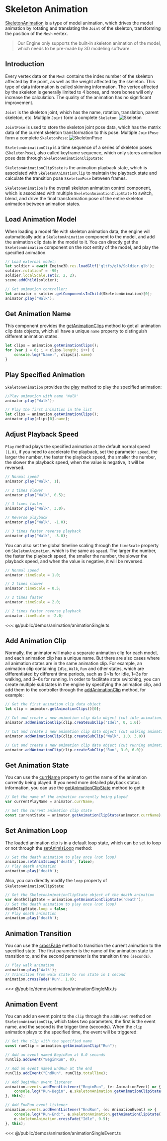 # Skeleton Animation
[SkeletonAnimation](/api/classes/SkeletonAnimation) is a type of model animation, which drives the model animation by rotating and translating the `Joint` of the skeleton, transforming the position of the `Mesh` vertex.

> Our Engine only supports the built-in skeleton animation of the model, which needs to be pre-made by 3D modeling software.

## Introduction
Every vertex data on the `Mesh` contains the index number of the skeleton affected by the point, as well as the weight affected by the skeleton. This type of data information is called skinning information. The vertex affected by the skeleton is generally limited to 4 bones, and more bones will only increase the calculation. The quality of the animation has no significant improvement.

`Joint` is the skeleton joint, which has the name, rotation, translation, parent skeleton, etc. Multiple `Joint` form a complete `Skeleton`:
![Skeleton](/images/skeleton.jpg)


`JointPose` is used to store the skeleton joint pose data, which has the matrix data of the current skeleton transformation to this pose. Multiple `JointPose` form a complete `SkeletonPose`:
![SkeletonPose](/images/skeletonpose.jpg)

`SkeletonAnimationClip` is a time sequence of a series of skeleton poses (`SkeletonPose`), also called keyframe sequence, which only stores animation pose data through `SkeletonAnimationClipState`:

`SkeletonAnimationClipState` is the animation playback state, which is associated with `SkeletonAnimationClip` to maintain the playback state and calculate the transition pose `SkeletonPose` between frames.

`SkeletonAnimation` is the overall skeleton animation control component, which is associated with multiple `SkeletonAnimationClipState` to switch, blend, and drive the final transformation pose of the entire skeleton animation between animation states.


## Load Animation Model
When loading a model file with skeleton animation data, the engine will automatically add a `SkeletonAnimation` component to the model, and add the animation clip data in the model to it. You can directly get the `SkeletonAnimation` component on the root entity of the model, and play the specified animation.
```ts
// Load external model;
let soldier = await Engine3D.res.loadGltf('gltfs/glb/Soldier.glb');
soldier.rotationY = -90;
soldier.localScale.set(2, 2, 2);
scene.addChild(soldier);

// Get animation controller;
let animator = soldier.getComponentsInChild(SkeletonAnimation)[0];
animator.play('Walk');
```

## Get Animation Name
This component provides the [getAnimationClips](/api/classes/SkeletonAnimation#getanimationclips) method to get all animation clip data objects, which all have a unique `name` property to distinguish different animation states.
```ts
let clips = animation.getAnimationClips();
for (var i = 0; i < clips.length; i++) {
    console.log("Name:", clips[i].name)
}
```

## Play Specified Animation
`SkeletonAnimation` provides the [play](/api/classes/SkeletonAnimation#play) method to play the specified animation:
```ts
//Play animation with name 'Walk'
animator.play('Walk');

// Play the first animation in the list
let clips = animation.getAnimationClips();
animator.play(clips[0].name);
```

## Adjust Playback Speed
`Play` method plays the specified animation at the default normal speed `(1.0)`, if you need to accelerate the playback, set the parameter `speed`, the larger the number, the faster the playback speed, the smaller the number, the slower the playback speed, when the value is negative, it will be reversed.
```ts
// Normal speed
animator.play('Walk', 1);

// 2 times slower
animator.play('Walk', 0.5);

// 3 times faster
animator.play('Walk', 3.0);

// Reverse playback
animator.play('Walk', -1.0);

// 3 times faster reverse playback
animator.play('Walk', -3.0);
```

You can also set the global timeline scaling through the `timeScale` property on `SkeletonAnimation`, which is the same as `speed`. The larger the number, the faster the playback speed, the smaller the number, the slower the playback speed, and when the value is negative, it will be reversed.
```ts
// Normal speed
animator.timeScale = 1.0;

// 2 times slower
animator.timeScale = 0.5;

// 2 times faster
animator.timeScale = 2.0;

// 2 times faster reverse playback
animator.timeScale = -2.0;
```

<Demo :height="500" src="/demos/animation/animationSingle.ts"></Demo>

<<< @/public/demos/animation/animationSingle.ts
 
## Add Animation Clip

Normally, the animator will make a separate animation clip for each model, and each animation clip has a unique name. But there are also cases where all animation states are in the same animation clip. For example, an animation clip containing `Idle`, `Walk`, `Run` and other states, which are differentiated by different time periods, such as 0~1s for idle, 1~3s for walking, and 3~6s for running. In order to facilitate state switching, you can create multiple substates in the engine by specifying the animation clip, and add them to the controller through the [addAnimationClip](/api/classes/SkeletonAnimation#addanimationclip) method, for example:
```ts
// Get the first animation clip data object
let clip = animator.getAnimationClips()[0];

// Cut and create a new animation clip data object (cut idle animation)
animator.addAnimationClip(clip.createSubClip('Idel', 0, 1.0))

// Cut and create a new animation clip data object (cut walking animation)
animator.addAnimationClip(clip.createSubClip('Walk', 1.0, 3.0))

// Cut and create a new animation clip data object (cut running animation)
animator.addAnimationClip(clip.createSubClip('Run', 3.0, 6.0))
```

## Get Animation State
You can use the [currName](/api/classes/SkeletonAnimation#currname) property to get the name of the animation currently being played. If you need more detailed playback status information, you can use the [getAnimationClipState](/api/classes/SkeletonAnimation#getanimationclipstate) method to get it:
```ts
// Get the name of the animation currently being played
var currentPlayName = animator.currName;

// Get the current animation clip state
const currentState = animator.getAnimationClipState(animator.currName);
```

## Set Animation Loop
The loaded animation clip is in a default loop state, which can be set to loop or not through the [setAnimIsLoop](/api/classes/SkeletonAnimation#setanimisloop) method:
```ts
// Set the death animation to play once (not loop)
animation.setAnimIsLoop('death', false);
// Play death animation
animation.play('death');
```
Also, you can directly modify the `loop` property of `SkeletonAnimationClipState`:
```ts
// Get the SkeletonAnimationClipState object of the death animation
var deathClipState = animation.getAnimationClipState('death');
// Set the death animation to play once (not loop)
deathClipState.loop = false;
// Play death animation
animation.play('death');
```

## Animation Transition
You can use the [crossFade](/api/classes/SkeletonAnimation#crossfade) method to transition the current animation to the specified state. The first parameter is the name of the animation state to transition to, and the second parameter is the transition time `(seconds)`.
```ts
// Play walk animation
animation.play('Walk');
// Transition from walk state to run state in 1 second
animation.crossFade('Run', 1.0);
```

<Demo :height="500" src="/demos/animation/animationSingleMix.ts"></Demo>

<<< @/public/demos/animation/animationSingleMix.ts
 
## Animation Event
You can add an event point to the `clip` through the `addEvent` method on `SkeletonAnimationClip`, which takes two parameters, the first is the event name, and the second is the trigger time (seconds). When the `clip` animation plays to the specified time, the event will be triggered:
```ts
// Get the clip with the specified name
const runClip = animation.getAnimationClip("Run");

// Add an event named BeginRun at 0.0 seconds
runClip.addEvent("BeginRun", 0);

// Add an event named EndRun at the end
runClip.addEvent("EndRun", runClip.totalTime);

// Add BeginRun event listener
animation.events.addEventListener("BeginRun", (e: AnimationEvent) => {
    console.log("Run-Begin", e.skeletonAnimation.getAnimationClipState('Run').time)
}, this);

// Add EndRun event listener
animation.events.addEventListener("EndRun", (e: AnimationEvent) => {
    console.log("Run-End:", e.skeletonAnimation.getAnimationClipState('Run').time)
    e.skeletonAnimation.crossFade("Idle", 0.5);
}, this);
```
<Demo :height="500" src="/demos/animation/animationSingleEvent.ts"></Demo>

<<< @/public/demos/animation/animationSingleEvent.ts
 